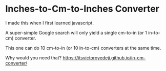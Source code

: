 # Inches-to-Cm-to-Inches Converter
I made this when I first learned javascript.


A super-simple Google search will only yield a single cm-to-in (or 1 in-to-cm) converter.
 
This one can do 10 cm-to-in (or 10 in-to-cm) converters at the same time.

Why would you need that? https://itsvictoroyedeji.github.io/in-cm-converter/
